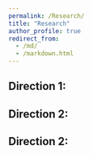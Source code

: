 ```yaml
---
permalink: /Research/
title: "Research"
author_profile: true
redirect_from: 
  - /md/
  - /markdown.html
---
```

## Direction 1:

## Direction 2: 

## Direction 2: 

